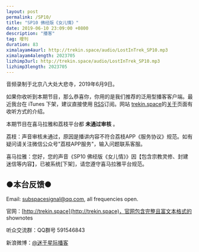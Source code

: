 ```yaml
---
layout: post
permalink: /SP10/
title: "SP10 佛经版《女儿情》"
date: 2019-06-10 23:09:00 +0800
description: "播客"
tag: 增刊
duration: 83
ximalayam4aurl: http://trekin.space/audio/LostInTrek_SP10.mp3
ximalayam4alength: 2023705
lizhimp3url: http://trekin.space/audio/LostInTrek_SP10.mp3
lizhimp3length: 2023705
---   
```


音频录制于北京八大处大悲寺，2019年6月9日。

如果你收听到本期节目，那么恭喜你，你用的是我们推荐的泛用型播客客户端。最近我台在 iTunes 下架，建议直接使用 [RSS](http://trekin.space/feed.xml)订阅。网站 [trekin.space](http://trekin.space)的[关于](http://trekin.space/about/)页面有收听方式的介绍。

本期节目在喜马拉雅和荔枝平台都 **未通过审核** 。

荔枝：声音审核未通过，原因是播讲内容不符合荔枝APP《服务协议》规范。如有疑问请关注微信公众号&quot;荔枝APP服务&quot;，输入问题联系客服。

喜马拉雅：您好，您的声音《SP10 佛经版《女儿情》》因【包含宗教灵修、封建迷信等内容】，已被系统[下架]，请您遵守喜马拉雅平台规范。

## ●本台反馈●

Email: [subspacesignal@qq.com](mailto:subspacesignal@qq.com), all frequencies open.

官网：[http://trekin.space](http://trekin.space)，官网包含完整且富文本格式的 shownotes

听众交流群：QQ群号 591546843

新浪微博：[@迷于星际播客](http://weibo.com/lostinst)
